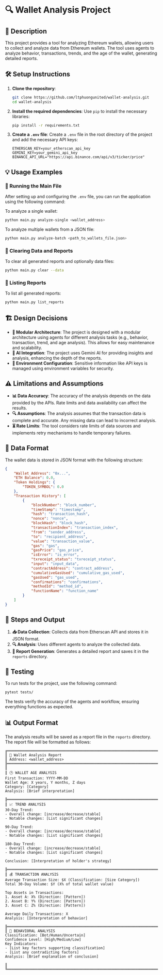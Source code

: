 # 🔍 Wallet Analysis Project

## 📝 Description
This project provides a tool for analyzing Ethereum wallets, allowing users to collect and analyze data from Ethereum wallets. The tool uses agents to analyze behavior, transactions, trends, and the age of the wallet, generating detailed reports.

## 🛠️ Setup Instructions

1. **Clone the repository**:
   ```bash
   git clone https://github.com/ltphuongunited/wallet-analysis.git
   cd wallet-analysis
   ```

2. **Install the required dependencies**:
   Use `pip` to install the necessary libraries:
   ```bash
   pip install -r requirements.txt
   ```

3. **Create a `.env` file**:
   Create a `.env` file in the root directory of the project and add the necessary API keys:
   ```plaintext
   ETHERSCAN_KEY=your_etherscan_api_key
   GEMINI_KEY=your_gemini_api_key
   BINANCE_API_URL="https://api.binance.com/api/v3/ticker/price"
   ```

## 💡 Usage Examples

### 🚀 Running the Main File

After setting up and configuring the `.env` file, you can run the application using the following command:

To analyze a single wallet:
```bash
python main.py analyze-single <wallet_address>
```

To analyze multiple wallets from a JSON file:
```bash
python main.py analyze-batch <path_to_wallets_file.json>
```

### 🧹 Clearing Data and Reports

To clear all generated reports and optionally data files:
```bash
python main.py clear --data
```

### 📄 Listing Reports

To list all generated reports:
```bash
python main.py list_reports
```

## 🏗️ Design Decisions

- **🧩 Modular Architecture**: The project is designed with a modular architecture using agents for different analysis tasks (e.g., behavior, transaction, trend, and age analysis). This allows for easy maintenance and scalability.
- **🤖 AI Integration**: The project uses Gemini AI for providing insights and analysis, enhancing the depth of the reports.
- **🔐 Environment Configuration**: Sensitive information like API keys is managed using environment variables for security.

## ⚠️ Limitations and Assumptions

- **📊 Data Accuracy**: The accuracy of the analysis depends on the data provided by the APIs. Rate limits and data availability can affect the results.
- **🔍 Assumptions**: The analysis assumes that the transaction data is complete and accurate. Any missing data can lead to incorrect analysis.
- **⏳ Rate Limits**: The tool considers rate limits of data sources and implements retry mechanisms to handle temporary failures.

## 📂 Data Format

The wallet data is stored in JSON format with the following structure:
```json
{
    "Wallet Address": "0x...",
    "ETH Balance": 0.0,
    "Token Holdings": {
        "TOKEN_SYMBOL": 0.0
    },
    "Transaction History": [
        {
            "blockNumber": "block_number",
            "timeStamp": "timestamp",
            "hash": "transaction_hash",
            "nonce": "nonce",
            "blockHash": "block_hash",
            "transactionIndex": "transaction_index",
            "from": "sender_address",
            "to": "recipient_address",
            "value": "transaction_value",
            "gas": "gas",
            "gasPrice": "gas_price",
            "isError": "is_error",
            "txreceipt_status": "txreceipt_status",
            "input": "input_data",
            "contractAddress": "contract_address",
            "cumulativeGasUsed": "cumulative_gas_used",
            "gasUsed": "gas_used",
            "confirmations": "confirmations",
            "methodId": "method_id",
            "functionName": "function_name"
        }
    ]
}
```

## 🔄 Steps and Output

1. **📥 Data Collection**: Collects data from Etherscan API and stores it in JSON format.
2. **🔍 Analysis**: Uses different agents to analyze the collected data.
3. **📝 Report Generation**: Generates a detailed report and saves it in the `reports` directory.

## 🧪 Testing

To run tests for the project, use the following command:
```bash
pytest tests/
```
The tests verify the accuracy of the agents and workflow, ensuring everything functions as expected.

## 📊 Output Format

The analysis results will be saved as a report file in the `reports` directory. The report file will be formatted as follows:

```
╔══════════════════════════════════════════════════════════════════════════════
║ 📌 Wallet Analysis Report
║ Address: <wallet_address>
╠══════════════════════════════════════════════════════════════════════════════
║ 
║ 🕒 WALLET AGE ANALYSIS
First Transaction: YYYY-MM-DD
Wallet Age: X years, Y months, Z days
Category: [Category]
Analysis: [Brief interpretation]

╠══════════════════════════════════════════════════════════════════════════════
║ 📈 TREND ANALYSIS
30-Day Trend:
- Overall change: [increase/decrease/stable]
- Notable changes: [List significant changes]

90-Day Trend:
- Overall change: [increase/decrease/stable]
- Notable changes: [List significant changes]

180-Day Trend:
- Overall change: [increase/decrease/stable]
- Notable changes: [List significant changes]

Conclusion: [Interpretation of holder's strategy]

╠══════════════════════════════════════════════════════════════════════════════
║ 💰 TRANSACTION ANALYSIS
Average Transaction Size: $X (Classification: [Size Category])
Total 30-Day Volume: $Y (X% of total wallet value)

Top Assets in Transactions:
1. Asset A: X% (Direction: [Pattern])
2. Asset B: Y% (Direction: [Pattern])
3. Asset C: Z% (Direction: [Pattern])

Average Daily Transactions: X
Analysis: [Interpretation of behavior]

╠══════════════════════════════════════════════════════════════════════════════
║ 🤖 BEHAVIORAL ANALYSIS
Classification: [Bot/Human/Uncertain]
Confidence Level: [High/Medium/Low]
Key Indicators:
- [List key factors supporting classification]
- [List any contradicting factors]
Analysis: [Brief explanation of conclusion]

║ 
╚══════════════════════════════════════════════════════════════════════════════
```

